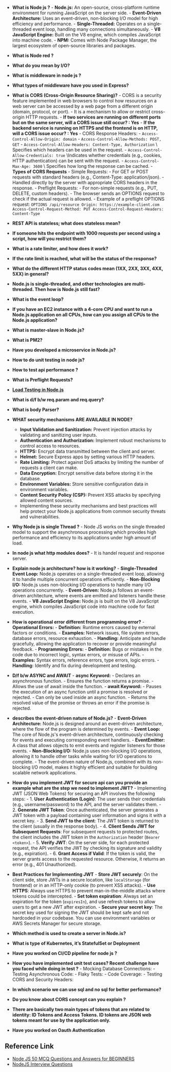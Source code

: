 - **What is Node js ?**
        - **Node.js:** An open-source, cross-platform runtime environment for running JavaScript on the server side.
        - **Event-Driven Architecture:** Uses an event-driven, non-blocking I/O model for high efficiency and performance.
        - **Single-Threaded:** Operates on a single-threaded event loop, handling many connections simultaneously.
        - **V8 JavaScript Engine:** Built on the V8 engine, which compiles JavaScript into machine code.
        - **NPM:** Comes with Node Package Manager, the largest ecosystem of open-source libraries and packages.
 
- **What is Node red ?**
- **What do you mean by I/O?**
- **What is middleware in node js ?**
- **What types of middleware have you used in Express?**
- **What is CORS (Cross-Origin Resource Sharing)?**
        - CORS is a security feature implemented in web browsers to control how resources on a web server can be accessed by a web page from a different origin (domain, protocol, or port). 
        - It is a mechanism to allow or restrict cross-origin HTTP requests.
        - **If two services are running on different ports but on the same server, will a CORS issue still occur? : Yes**
        - **If the backend service is running on HTTPS and the frontend is on HTTP, will a CORS issue occur? : Yes**
        - CORS Response Headers: 
                - ```Access-Control-Allow-Origin: domain```
                - ```Access-Control-Allow-Methods: POST, GET```
                - ```Access-Control-Allow-Headers: Content-Type, Authorization``` \\ Specifies which headers can be used in the request.
                - ```Access-Control-Allow-Credentials: true``` \\Indicates whether credentials (e.g., cookies, HTTP authentication) can be sent with the request.
                - ```Access-Control-Max-Age: 3600``` \\ Specifies how long the response can be cached.
        - **Types of CORS Requests**
                - Simple Requests:
                        - For GET or POST requests with standard headers (e.g., Content-Type: application/json).
                        - Handled directly by the server with appropriate CORS headers in the response.
                - Preflight Requests:
                        - For non-simple requests (e.g., PUT, DELETE, custom headers).
                        - The browser sends an OPTIONS request to check if the actual request is allowed.
                        - Example of a preflight OPTIONS request:
                                ```
                                        OPTIONS /api/resource
                                        Origin: https://example-client.com
                                        Access-Control-Request-Method: PUT
                                        Access-Control-Request-Headers: Content-Type
                                ```

- **REST API is stateless; what does stateless mean?**
- **If someone hits the endpoint with 1000 requests per second using a script, how will you restrict them?**
- **What is a rate limiter, and how does it work?**
- **If the rate limit is reached, what will be the status of the response?**
- **What do the different HTTP status codes mean (1XX, 2XX, 3XX, 4XX, 5XX) in general?**
- **Node.js is single-threaded, and other technologies are multi-threaded. Then how is Node.js still fast?**
- **What is the event loop?**
- **If you have an EC2 instance with a 4-core CPU and want to run a Node.js application on all CPUs, how can you assign all CPUs to the Node.js application?**
- **What is master-slave in Node.js?**
- **What is PM2?**
- **Have you developed a microservice in Node.js?**
- **How to do unit testing in node js?**
- **How to test api performance ?**
- **What is Preflight Requests?**
- **[Load Testing in Node.js](https://youtu.be/emFT-S8GAOk?si=g9JaidvA2QN9W4Xe)**
- **What is d/f b/w req.param and req.query?**
- **What is body Parser?**
- **WHAT security mechanisms ARE AVAILABLE IN NODE?**
    - **Input Validation and Sanitization:** Prevent injection attacks by validating and sanitizing user inputs.
    - **Authentication and Authorization:** Implement robust mechanisms to control access to resources.
    - **HTTPS:** Encrypt data transmitted between the client and server.
    - **Helmet:** Secure Express apps by setting various HTTP headers.
    - **Rate Limiting:** Protect against DoS attacks by limiting the number of requests a client can make.
    - **Data Encryption:** Encrypt sensitive data before storing it in the database.
    - **Environment Variables:** Store sensitive configuration data in environment variables.
    - **Content Security Policy (CSP):** Prevent XSS attacks by specifying allowed content sources.
    - Implementing these security mechanisms and best practices will help protect your Node.js applications from common security threats and vulnerabilities.
-   **Why Node js is single Thread ?**
        - Node JS works on the single threaded model to support the asynchronous processing which provides high performance and efficiency to its applications under high amount of load.
-   **In node js what http modules does?**
        - It is handel request and response server.
-   **Explain node js architecture? how is it working?**
        - **Single-Threaded Event Loop:** Node.js operates on a single-threaded event loop, allowing it to handle multiple concurrent operations efficiently.
        - **Non-Blocking I/O:** Node.js uses non-blocking I/O operations to handle many I/O operations concurrently.
        - **Event-Driven:** Node.js follows an event-driven architecture, where events are emitted and listeners handle these events.
        - **V8 JavaScript Engine:** Node.js is built on the V8 JavaScript engine, which compiles JavaScript code into machine code for fast execution.
- **How is operational error different from programming error?**
        - **Operational Errors:**
                - **Definition:** Runtime errors caused by external factors or conditions.
                - **Examples:** Network issues, file system errors, database errors, resource exhaustion.
                - **Handling:** Anticipate and handle gracefully, allowing the application to recover or provide meaningful feedback.
        - **Programming Errors:**
                - **Definition:** Bugs or mistakes in the code due to incorrect logic, syntax errors, or misuse of APIs.
                - **Examples:** Syntax errors, reference errors, type errors, logic errors.
                - **Handling:** Identify and fix during development and testing.

- **D/f b/w ASYNC and AWAIT**
        - **async Keyword:**
                - Declares an asynchronous function.
                - Ensures the function returns a promise.
                - Allows the use of await inside the function.
        - **await Keyword:**
                - Pauses the execution of an async function until a promise is resolved or rejected.
                - Can only be used inside an async function.
                - Returns the resolved value of the promise or throws an error if the promise is rejected.

- **describes the event-driven nature of Node.js?**
        - **Event-Driven Architecture:** Node.js is designed around an event-driven architecture, where the flow of the program is determined by events.
        - **Event Loop:** The core of Node.js's event-driven architecture, continuously checking for events and executing corresponding event handlers.
        - **EventEmitter:** A class that allows objects to emit events and register listeners for those events.
        - **Non-Blocking I/O:** Node.js uses non-blocking I/O operations, allowing it to handle other tasks while waiting for I/O operations to complete.
        - The event-driven nature of Node.js, combined with its non-blocking I/O model, makes it highly efficient and suitable for building scalable network applications.

- **How do you implement JWT for secure api can you provide an example what are the step we need to implement JWT?**
        - Implementing JWT (JSON Web Tokens) for securing an API involves the following steps:
                - 1. **User Authentication (Login)**: The user sends their credentials (e.g., username/password) to the API, and the server validates them.
                - 2. **Generate JWT Token**: Once authenticated, the server generates a JWT token with a payload containing user information and signs it with a secret key.
                - 3. **Send JWT to the client**: The JWT token is returned to the client (usually in the response body).
                - 4. **Client Sends JWT for Subsequent Requests**: For subsequent requests to protected routes, the client includes the JWT token in the `Authorization` header (`Bearer <token>`).
                - 5. **Verify JWT**: On the server side, for each protected request, the API verifies the JWT by checking its signature and validity (e.g., expiration).
                - 6. **Grant Access if Valid**: If the token is valid, the server grants access to the requested resource. Otherwise, it returns an error (e.g., 401 Unauthorized).

- **Best Practices for Implementing JWT**
        - **Store JWT securely**: On the client side, store JWTs in a secure location, like `localStorage` (for frontend) or in an HTTP-only cookie (to prevent XSS attacks).
        - **Use HTTPS**: Always use HTTPS to prevent man-in-the-middle attacks where tokens could be intercepted.
        - **Set token expiration**: Always set an expiration for the token (`expiresIn`), and use refresh tokens to allow users to get a new JWT after expiration.
        - **Secure your secret key**: The secret key used for signing the JWT should be kept safe and not hardcoded in your codebase. You can use environment variables or AWS Secrets Manager for secure storage.

- **Which method is used to create a server in Node.is?**
- **What is type of Kubernetes, it’s StatefulSet or Deployment**
- **Have you worked on CI/CD pipeline for node js ?**
- **How you have implemented unit test cases? Recent challenge have you faced while doing in test ?**
        - Mocking Database Connections:
        - Testing Asynchronous Code:
        - Flaky Tests:
        - Code Coverage:
        - Testing CORS and Security Headers:

- **In which scenario we can use sql and no sql for better performance?**
- **Do you know about CORS concept can you explain ?**

- **There are basically two main types of tokens that are related to identity: ID Tokens and Access Tokens. ID tokens are JSON web tokens meant for use by the application only.**
- **Have you worked on Oauth Authentication**
## Reference Link
- [Node JS 50 MCQ Questions and Answers for BEGINNERS](https://youtu.be/omXqa2XGoWI?si=QNIIl2Oc_gYLVB7H)
- [NodeJS Interview Questions](./NodeJS%20Interview%20Questions.pdf)